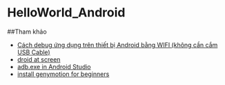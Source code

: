# HelloWorld_Android

##Tham khảo
+ [Cách debug ứng dụng trên thiết bị Android bằng WIFI (không cần cắm USB Cable) ](https://duythanhcse.wordpress.com/2014/10/23/bai-49-cach-debug-ung-dung-tren-thiet-bi-android-bang-wifi-khong-can-cam-usb-cable/)
+ [droid at screen](http://droid-at-screen.org/download.html)
+ [adb.exe in Android Studio](http://developer.android.com/intl/vi/tools/help/adb.html)
+ [install genymotion for beginners](http://www.vminstall.com/installing-genymotion-for-beginners/)
